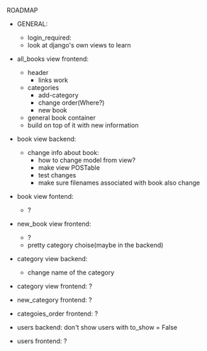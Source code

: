ROADMAP
- GENERAL:
    - login_required:
    - look at django's own views to learn


- all_books view frontend:
    - header
        - links work
    - categories
        - add-category
        - change order(Where?)
        - new book
    - general book container
    - build on top of it with new information

- book view backend:
    - change info about book:
        - how to change model from view?
        - make view POSTable
        - test changes
        - make sure filenames associated with book also change

- book view fontend:
    - ?

- new_book view frontend:
    - ?
    - pretty category choise(maybe in the backend)

- category view backend:
    - change name of the category

- category view frontend:
    ?

- new_category frontend:
    ?

- categoies_order frontend:
    ?

- users backend:
    don't show users with to_show = False

- users frontend:
    ?
